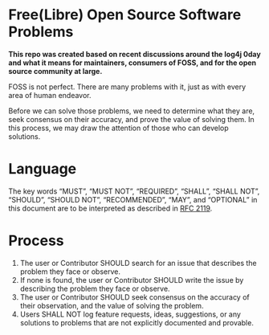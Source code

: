 # Free(Libre) Open Source Software Problems

**This repo was created based on recent discussions around the log4j 0day and what it means for maintainers, consumers of FOSS, and for the open source community at large.**

FOSS is not perfect. There are many problems with it, just as with every area of human endeavor.

Before we can solve those problems, we need to determine what they are, seek consensus on their accuracy, and prove the value of solving them. In this process, we may draw the attention of those who can develop solutions.

# Language
The key words “MUST”, “MUST NOT”, “REQUIRED”, “SHALL”, “SHALL NOT”, “SHOULD”, “SHOULD NOT”, “RECOMMENDED”, “MAY”, and “OPTIONAL” in this document are to be interpreted as described in [RFC 2119](https://datatracker.ietf.org/doc/html/rfc2119).

# Process
1. The user or Contributor SHOULD search for an issue that describes the problem they face or observe.
1. If none is found, the user or Contributor SHOULD write the issue by describing the problem they face or observe.
1. The user or Contributor SHOULD seek consensus on the accuracy of their observation, and the value of solving the problem.
1. Users SHALL NOT log feature requests, ideas, suggestions, or any solutions to problems that are not explicitly documented and provable.
